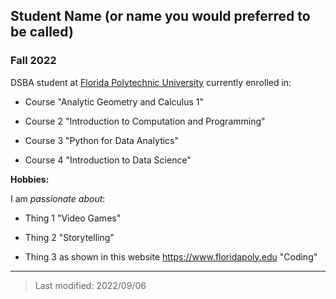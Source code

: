 ## Student Name (or name you would preferred to be called)

### Fall 2022

DSBA student at [Florida Polytechnic University](https://www.floridapoly.edu) currently enrolled in: 

- Course "Analytic Geometry and Calculus 1" 

- Course 2 "Introduction to Computation and Programming"

- Course 3 "Python for Data Analytics"

- Course 4 "Introduction to Data Science"

**Hobbies:**

I am _passionate about_: 

- Thing 1 "Video Games"

- Thing 2 "Storytelling"

- Thing 3 as shown in this website <https://www.floridapoly.edu> "Coding"

***

> Last modified: 2022/09/06

